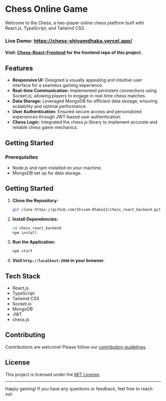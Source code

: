 # Chess Online Game

Welcome to the Chess, a two-player online chess platform built with React.js, TypeScript, and Tailwind CSS.

### Live Demo: https://chess-shivamdhaka.vercel.app/
#### Visit: [Chess-React-Frontend](https://github.com/Shivam-Dhaka12/chess-frontend-bishwah) for the frontend repo of this project.


## Features

- **Responsive UI:** Designed a visually appealing and intuitive user interface for a seamless gaming experience.
- **Real-time Communication:** Implemented persistent connections using Socket.io, allowing players to engage in real-time chess matches.
- **Data Storage:** Leveraged MongoDB for efficient data storage, ensuring scalability and optimal performance.
- **User Authentication:** Ensured secure access and personalized experiences through JWT-based user authentication.
- **Chess Logic:** Integrated the chess.js library to implement accurate and reliable chess game mechanics.

## Getting Started

### Prerequisites

- Node.js and npm installed on your machine.
- MongoDB set up for data storage.

  
## Getting Started

1. **Clone the Repository:**
    ```bash
    git clone https://github.com/Shivam-Dhaka12/chess_react_backend.git
    ```

2. **Install Dependencies:**
    ```bash
    cd chess_react_backend
    npm install
    ```

3. **Run the Application:**
    ```bash
    npm start
    ```

4. **Visit `http://localhost:3000` in your browser.**

## Tech Stack

- React.js
- TypeScript
- Tailwind CSS
- Socket.io
- MongoDB
- JWT
- chess.js

## Contributing

Contributions are welcome! Please follow our [contribution guidelines](CONTRIBUTING.md).

## License

This project is licensed under the [MIT License](LICENSE).

---

Happy gaming! If you have any questions or feedback, feel free to reach out.
